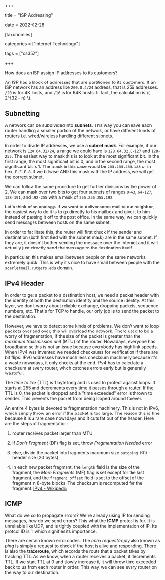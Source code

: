 +++

title = "ISP Addressing"

date = 2022-02-28



[taxonomies]

categories = ["Internet Technology"]

tags = ["cs352"]

+++

How does an ISP assign IP addresses to its customers?

<!-- more -->

An ISP has a block of addresses that are partitioned to its customers. If an ISP network has an address like `200.8.4/24` address, that is 256 addresses. `/20` is for 4K hosts, and `/16` is for 64K hosts. In fact, the calculation is \\( 2^{32 - n} \\).

## Subnetting

A network can be subdivided into **subnets**. This way you can have each router handling a smaller portion of the network, or have different kinds of routers i.e. wired/wireless handling different subnets.

In order to divide IP addresses, we use a **subnet mask**. For example, if our network is `128.64.32/24`, a range we could have is `128.64.32.0-127` and `128-255`. The easiest way to mask this is to look at the most significant bit. In the first range, the most significant bit is 0, and in the second range, the most significant bit is 1. The mask in this case would be `255.255.255.128` or in hex, `F.F.F.8`. If we bitwise AND this mask with the IP address, we will get the correct subnet.

We can follow the same procedure to get further divisions by the power of 2. We can mask over two bits to get four subnets of ranges `0-63`, `64-127`, `128-191`, and `192-255` with a mask of `255.255.255.192`.

Let's think of an analogy. If we want to deliver some mail to our neighbor, the easiest way to do it is to go directly to his mailbox and give it to him instead of passing it off to the post office. In the same way, we can quickly send messages between hosts on the same subnet.

In order to facilitate this, the router will first check if the sender and destination (both first &ed with the subnet mask) are in the same subnet. If they are, it doesn't bother sending the message over the Internet and it will actually just directly send the message to the destination itself.

In particular, this makes email between people on the same networks extremely quick. This is why it's nice to have email between people with the `scarletmail.rutgers.edu` domain.

## IPv4 Header

In order to get a packet to a destination host, we need a packet header with the identity of both the destination identity and the source identity. At this layer, we don't worry about reliable exchange, dropping packets, sequence numbers, etc. That's for TCP to handle, our only job is to send the packet to the destination.

However, we have to detect some kinds of problems. We don't want to loop packets over and over, this will overload the network. There used to be a worry of fragmentation, if the size of the packet is greater than the *maximum transmission unit* (MTU) of the router. Nowadays, everyone has broadband so this is not an issue because everybody has high link speeds. When IPv4 was invented we needed checksums for verification if there are bit flips. IPv6 addresses have much less checksum machinery because it's a waste nowadays, it only checks at the end. IPv4 has to calculate a checksum at every router, which catches errors early but is generally wasteful.

The *time to live* (TTL) is 1 byte long and is used to protect against loops. It starts at 255 and decrements every time it passes through a router. If the TTL is 0,  the packet is dropped and a "time exceeded" error is thrown to sender. This prevents the packet from being looped around forever.

An entire 4 bytes is devoted to fragmentation machinery. This is not in IPv6, which simply throw an error if the packet is too large. The reason this is fine because it is a rare case nowadays and it cuts fat out of the header. Here are the steps of fragmentation:

1. router receives packet larger than MTU

2. if *Don't Fragment* (DF) flag is set, throw *Fragmentation Needed* error

3. else, divide the packet into fragments maximum size `outgoing MTU` - header size (20 bytes)

4. in each new packet fragment, the `length` field is the size of the fragment, the *More Fragments* (MF) flag is set except for the last fragment, and the `fragment offset` field is set to the offset of the fragment in 8-byte blocks. The checksum is recomputed for the fragment. [IPv4 - Wikipedia](https://en.wikipedia.org/wiki/IPv4#Fragmentation_and_reassembly)

## ICMP

What do we do to propagate errors? We're already using IP for sending messages, how do we send errors? This what the **ICMP** protcol is for. It is unreliable like UDP, and is tightly coupled with the implementation of IP. Its protcol ID is 1, which signifies its importance.

There are certain known error codes. The *echo request/reply* also known as *ping* is simply a request to check if the host is alive and responding. There is also the **traceroute**, which records the route that a packet takes by tracking TTL. As we know, when a router receives a packet, it decrements TTL. If we start TTL at 0 and slowly increase it, it will throw time exceeded back to us from each router in order. This way, we can see every router on the way to our destination.
